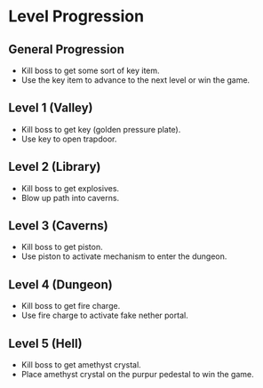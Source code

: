 # Level Progression

## General Progression

- Kill boss to get some sort of key item.
- Use the key item to advance to the next level or win the game.

## Level 1 (Valley)

- Kill boss to get key (golden pressure plate).
- Use key to open trapdoor.

## Level 2 (Library)

- Kill boss to get explosives.
- Blow up path into caverns.

## Level 3 (Caverns)

- Kill boss to get piston.
- Use piston to activate mechanism to enter the dungeon.

## Level 4 (Dungeon)

- Kill boss to get fire charge.
- Use fire charge to activate fake nether portal.

## Level 5 (Hell)

- Kill boss to get amethyst crystal.
- Place amethyst crystal on the purpur pedestal to win the game.
